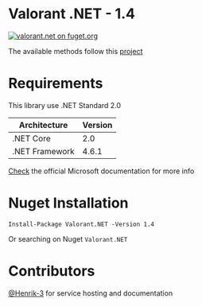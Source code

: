 # Valorant .NET - 1.4
[![valorant.net on fuget.org](https://www.fuget.org/packages/valorant.net/badge.svg?v=1.4)](https://www.fuget.org/packages/valorant.net/1.4)

The available methods follow this [project](https://github.com/Henrik-3/unofficial-valorant-api)

# Requirements
This library use .NET Standard 2.0

|Architecture|Version|
|-|-|
| .NET Core | 2.0 |
| .NET Framework | 4.6.1 |

[Check](https://docs.microsoft.com/en-us/dotnet/standard/net-standard) the official Microsoft documentation for more info

# Nuget Installation
```Install-Package Valorant.NET -Version 1.4```

Or searching on Nuget ```Valorant.NET```


# Contributors
[@Henrik-3](https://github.com/Henrik-3/unofficial-valorant-api) for service hosting and documentation
